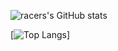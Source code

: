 ![racers's GitHub stats](https://github-readme-stats.vercel.app/api?username=instax-dutta&count_private=true&show_icons=true&theme=radical)<br>

[![Top Langs](https://github-readme-stats.vercel.app/api/top-langs/?username=instax-dutta&layout=compact)]
